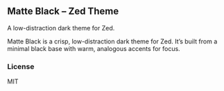 ## Matte Black – Zed Theme

A low-distraction dark theme for Zed.

Matte Black is a crisp, low-distraction dark theme for Zed. It’s built from a minimal black base with warm, analogous accents for focus.

### License

MIT
